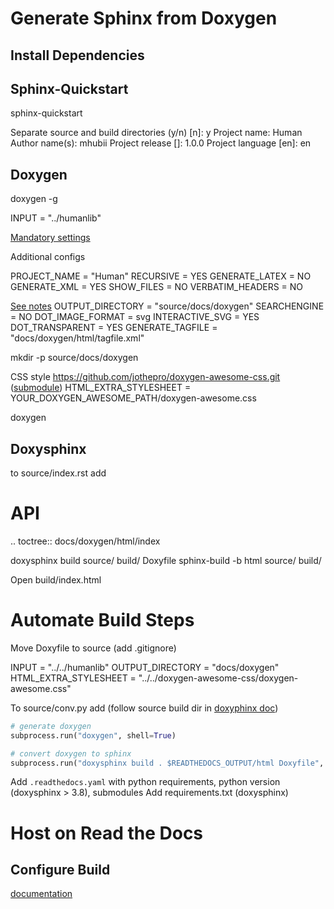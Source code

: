 

# Generate Sphinx from Doxygen
## Install Dependencies


## Sphinx-Quickstart
sphinx-quickstart

Separate source and build directories (y/n) [n]: y
Project name: Human
Author name(s): mhubii
Project release []: 1.0.0
Project language [en]: en

## Doxygen
doxygen -g

INPUT                  = "../humanlib"

[Mandatory settings](https://boschglobal.github.io/doxysphinx/docs/getting_started.html#mandatory-settings)

Additional configs

PROJECT_NAME           = "Human"
RECURSIVE              = YES
GENERATE_LATEX         = NO
GENERATE_XML           = YES
SHOW_FILES             = NO
VERBATIM_HEADERS       = NO

[See notes](https://boschglobal.github.io/doxysphinx/docs/getting_started.html#mandatory-settings)
OUTPUT_DIRECTORY       = "source/docs/doxygen"
SEARCHENGINE           = NO
DOT_IMAGE_FORMAT       = svg <!-- revert to png, readthedocs issues, requires graphviz https://stackoverflow.com/questions/4388388/error-during-generating-the-doxygen-document -->
INTERACTIVE_SVG        = YES <!-- revert to NO, readthedocs issues, requires graphviz https://stackoverflow.com/questions/4388388/error-during-generating-the-doxygen-document -->
DOT_TRANSPARENT        = YES
GENERATE_TAGFILE       = "docs/doxygen/html/tagfile.xml"

mkdir -p source/docs/doxygen

CSS style https://github.com/jothepro/doxygen-awesome-css.git ([submodule](https://jothepro.github.io/doxygen-awesome-css/#autotoc_md10))
HTML_EXTRA_STYLESHEET = YOUR_DOXYGEN_AWESOME_PATH/doxygen-awesome.css


<!-- [Recommended settings](https://boschglobal.github.io/doxysphinx/docs/getting_started.html#recommended-settings) -->

doxygen

## Doxysphinx
to source/index.rst add

API
===
.. toctree::
   docs/doxygen/html/index

doxysphinx build source/ build/ Doxyfile
sphinx-build -b html source/ build/

Open build/index.html

# Automate Build Steps
Move Doxyfile to source (add .gitignore)

INPUT                  = "../../humanlib"
OUTPUT_DIRECTORY       = "docs/doxygen"
HTML_EXTRA_STYLESHEET  = "../../doxygen-awesome-css/doxygen-awesome.css"

To source/conv.py add (follow source build dir in [doxyphinx doc](https://boschglobal.github.io/doxysphinx/docs/getting_started.html#build))
```python
# generate doxygen
subprocess.run("doxygen", shell=True)

# convert doxygen to sphinx
subprocess.run("doxysphinx build . $READTHEDOCS_OUTPUT/html Doxyfile", shell=True)
```

Add `.readthedocs.yaml` with python requirements, python version (doxysphinx > 3.8), submodules
Add requirements.txt (doxysphinx)

# Host on Read the Docs
## Configure Build
[documentation](https://docs.readthedocs.io/en/stable/config-file/v2.html#build-os)


